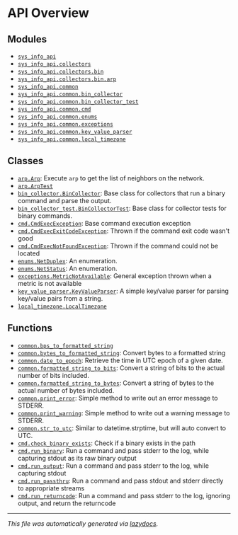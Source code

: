 <!-- markdownlint-disable -->

# API Overview

## Modules

- [`sys_info_api`](./sys_info_api.md#module-sys_info_api)
- [`sys_info_api.collectors`](./sys_info_api.collectors.md#module-sys_info_apicollectors)
- [`sys_info_api.collectors.bin`](./sys_info_api.collectors.bin.md#module-sys_info_apicollectorsbin)
- [`sys_info_api.collectors.bin.arp`](./sys_info_api.collectors.bin.arp.md#module-sys_info_apicollectorsbinarp)
- [`sys_info_api.common`](./sys_info_api.common.md#module-sys_info_apicommon)
- [`sys_info_api.common.bin_collector`](./sys_info_api.common.bin_collector.md#module-sys_info_apicommonbin_collector)
- [`sys_info_api.common.bin_collector_test`](./sys_info_api.common.bin_collector_test.md#module-sys_info_apicommonbin_collector_test)
- [`sys_info_api.common.cmd`](./sys_info_api.common.cmd.md#module-sys_info_apicommoncmd)
- [`sys_info_api.common.enums`](./sys_info_api.common.enums.md#module-sys_info_apicommonenums)
- [`sys_info_api.common.exceptions`](./sys_info_api.common.exceptions.md#module-sys_info_apicommonexceptions)
- [`sys_info_api.common.key_value_parser`](./sys_info_api.common.key_value_parser.md#module-sys_info_apicommonkey_value_parser)
- [`sys_info_api.common.local_timezone`](./sys_info_api.common.local_timezone.md#module-sys_info_apicommonlocal_timezone)

## Classes

- [`arp.Arp`](./sys_info_api.collectors.bin.arp.md#class-arp): Execute `arp` to get the list of neighbors on the network.
- [`arp.ArpTest`](./sys_info_api.collectors.bin.arp.md#class-arptest)
- [`bin_collector.BinCollector`](./sys_info_api.common.bin_collector.md#class-bincollector): Base class for collectors that run a binary command and parse the output.
- [`bin_collector_test.BinCollectorTest`](./sys_info_api.common.bin_collector_test.md#class-bincollectortest): Base class for collector tests for binary commands.
- [`cmd.CmdExecException`](./sys_info_api.common.cmd.md#class-cmdexecexception): Base command execution exception
- [`cmd.CmdExecExitCodeException`](./sys_info_api.common.cmd.md#class-cmdexecexitcodeexception): Thrown if the command exit code wasn't good
- [`cmd.CmdExecNotFoundException`](./sys_info_api.common.cmd.md#class-cmdexecnotfoundexception): Thrown if the command could not be located
- [`enums.NetDuplex`](./sys_info_api.common.enums.md#class-netduplex): An enumeration.
- [`enums.NetStatus`](./sys_info_api.common.enums.md#class-netstatus): An enumeration.
- [`exceptions.MetricNotAvailable`](./sys_info_api.common.exceptions.md#class-metricnotavailable): General exception thrown when a metric is not available
- [`key_value_parser.KeyValueParser`](./sys_info_api.common.key_value_parser.md#class-keyvalueparser): A simple key/value parser for parsing key/value pairs from a string.
- [`local_timezone.LocalTimezone`](./sys_info_api.common.local_timezone.md#class-localtimezone)

## Functions

- [`common.bps_to_formatted_string`](./sys_info_api.common.md#function-bps_to_formatted_string)
- [`common.bytes_to_formatted_string`](./sys_info_api.common.md#function-bytes_to_formatted_string): Convert bytes to a formatted string
- [`common.date_to_epoch`](./sys_info_api.common.md#function-date_to_epoch): Retrieve the time in UTC epoch of a given date.
- [`common.formatted_string_to_bits`](./sys_info_api.common.md#function-formatted_string_to_bits): Convert a string of bits to the actual number of bits included.
- [`common.formatted_string_to_bytes`](./sys_info_api.common.md#function-formatted_string_to_bytes): Convert a string of bytes to the actual number of bytes included.
- [`common.print_error`](./sys_info_api.common.md#function-print_error): Simple method to write out an error message to STDERR.
- [`common.print_warning`](./sys_info_api.common.md#function-print_warning): Simple method to write out a warning message to STDERR.
- [`common.str_to_utc`](./sys_info_api.common.md#function-str_to_utc): Similar to datetime.strptime, but will auto convert to UTC.
- [`cmd.check_binary_exists`](./sys_info_api.common.cmd.md#function-check_binary_exists): Check if a binary exists in the path
- [`cmd.run_binary`](./sys_info_api.common.cmd.md#function-run_binary): Run a command and pass stderr to the log, while capturing stdout as its raw binary output
- [`cmd.run_output`](./sys_info_api.common.cmd.md#function-run_output): Run a command and pass stderr to the log, while capturing stdout
- [`cmd.run_passthru`](./sys_info_api.common.cmd.md#function-run_passthru): Run a command and pass stdout and stderr directly to appropriate streams
- [`cmd.run_returncode`](./sys_info_api.common.cmd.md#function-run_returncode): Run a command and pass stderr to the log, ignoring output, and return the returncode


---

_This file was automatically generated via [lazydocs](https://github.com/ml-tooling/lazydocs)._
